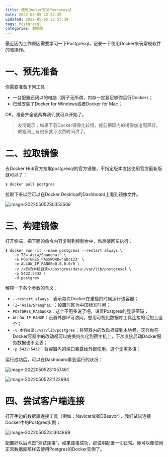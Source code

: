 ```yaml
---
title: 使用Docker安装Postgresql
date: 2022-05-05 22:57:39
updated: 2022-05-05 22:57:39
tags: Postgresql
categories: 数据库
---
```


最近因为工作原因需要学习一下Postgresql，记录一下使用Docker来玩常规软件的骚操作。

# 一、预先准备

你需要准备下列工具：

+ 一台配置还阔以的电脑（牌子无所谓，内存一定要足够你运行Docker）；
+ 已经安装了Docker for Windows或者Docker for Mac；

OK，准备齐全这两样我们就可以开始了。

> 友情提示：如果下载Docker镜像比较慢，提前把国内的镜像加速配置好，教程网上有很多就不浪费时间讲了。



# 二、拉取镜像

去Docker Hub官方拉取postgresql的官方镜像，不指定版本直接使用官方最新版就可以了：

```shell
$ docker pull postgres
```

拉取下来以后可以在Docker Desktop的Dashboard上看到镜像文件。

![image-20220505230353569](https://humphrey-blogs-bucket.oss-cn-shenzhen.aliyuncs.com/img/image-20220505230353569.png)



# 三、构建镜像

打开终端，把下面的命令内容复制到控制台中，然后敲回车执行：

```shell
$ docker run -it --name postgress --restart always \
	-e TZ='Asia/Shanghai' \
	-e POSTGRES_PASSWORD='abc123' \
	-e ALLOW_IP_RANGE=0.0.0.0/0 \
	-v /<你的本机目录>/postgres/data:/var/lib/postgresql \
	-p 5432:5432 \
	-d postgres
```

解释一下各个参数的含义：

+ `--restart always`：表示每次Docker在重启的时候运行该容器；
+ `TZ='Asia/Shanghai'`：设置时区为中国标准时间；
+ `POSTGRES_PASSWORD`：这个不用多说了吧，设置Postgres的登录密码；
+ `ALLOW_IP_RANGE`：设置外部IP可访问，想用可视化数据库工具连接的话加上这个；
+ `-v 本机目录:/var/lib/postgres`：将容器内的改动挂载到本地卷，这样你在Docker容器中的改动都可以完美持久化到宿主机上，下次直接启动Docker服务数据也不会丢；
+ `-p 5432:5432`：将容器内的端口暴露给外部使用，这个无需多讲；

运行成功后，可以在Dashboard看到运行的状况：

![image-20220505231057461](https://humphrey-blogs-bucket.oss-cn-shenzhen.aliyuncs.com/img/image-20220505231057461.png)

![image-20220505231122994](https://humphrey-blogs-bucket.oss-cn-shenzhen.aliyuncs.com/img/image-20220505231122994.png)



# 四、尝试客户端连接

打开手边的数据库连接工具（例如：Navicat或者DBeavor），我们试试连接Docker中的Postgres实例；

![image-20220505231304869](https://humphrey-blogs-bucket.oss-cn-shenzhen.aliyuncs.com/img/image-20220505231304869.png)

配置好以后点击”测试连接“，如果连接成功，那说明配置一切正常。你可以像使用正常数据库那样去使用Postgres的Docker实例了。
